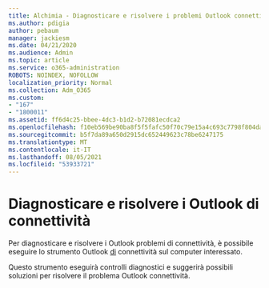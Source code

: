 ```yaml
---
title: Alchimia - Diagnosticare e risolvere i problemi Outlook connettività
ms.author: pdigia
author: pebaum
manager: jackiesm
ms.date: 04/21/2020
ms.audience: Admin
ms.topic: article
ms.service: o365-administration
ROBOTS: NOINDEX, NOFOLLOW
localization_priority: Normal
ms.collection: Adm_O365
ms.custom:
- "167"
- "1800011"
ms.assetid: ff6d4c25-bbee-4dc3-b1d2-b72081ecdca2
ms.openlocfilehash: f10eb569be90ba8f5f5fafc50f70c79e15a4c693c7798f804da4206846eccecc
ms.sourcegitcommit: b5f7da89a650d2915dc652449623c78be6247175
ms.translationtype: MT
ms.contentlocale: it-IT
ms.lasthandoff: 08/05/2021
ms.locfileid: "53933721"
---
```

# <a name="diagnose-and-resolve-outlook-connectivity-issues"></a>Diagnosticare e risolvere i Outlook di connettività

Per diagnosticare e risolvere i Outlook problemi di connettività, è possibile eseguire lo strumento Outlook [di](https://aka.ms/SaRA-OutlookDisconnect-Alchemy) connettività sul computer interessato.
  
Questo strumento eseguirà controlli diagnostici e suggerirà possibili soluzioni per risolvere il problema Outlook connettività.
  